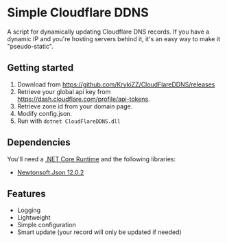 # Simple Cloudflare DDNS

A script for dynamically updating Cloudflare DNS records. 
If you have a dynamic IP and you're hosting servers behind it, it's an easy way to make it "pseudo-static".

## Getting started
1. Download from https://github.com/KrykiZZ/CloudFlareDDNS/releases
2. Retrieve your global api key from https://dash.cloudflare.com/profile/api-tokens.
3. Retrieve zone id from your domain page.
4. Modify config.json.
5. Run with ```dotnet CloudFlareDDNS.dll```

## Dependencies
You'll need a [.NET Core Runtime](https://dotnet.microsoft.com/download) and the following libraries:
 - [Newtonsoft.Json 12.0.2](https://www.nuget.org/packages/Newtonsoft.Json/12.0.2)
 
## Features
  - Logging
  - Lightweight
  - Simple configuration
  - Smart update (your record will only be updated if needed)